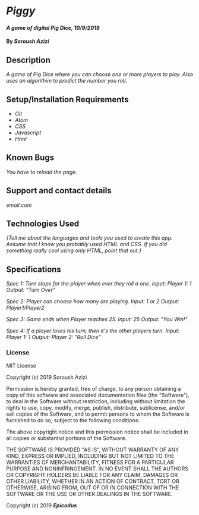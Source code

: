 # _Piggy_

#### _A game of digital Pig Dice, 10/9/2019_

#### By _**Soroush Azizi**_

## Description

_A game of Pig Dice where you can choose one or more players to play. Also uses an algorithim to predict the number you roll._

## Setup/Installation Requirements

* _Git_
* _Atom_
* _CSS_
* _Javascript_
* _Html_

## Known Bugs

_You have to reload the page._

## Support and contact details

_email.com_

## Technologies Used

_{Tell me about the languages and tools you used to create this app. Assume that I know you probably used HTML and CSS. If you did something really cool using only HTML, point that out.}_

## Specifications

_Spec 1: Turn stops for the player when ever they roll a one._
 _Input: Player 1: 1_
 _Output: "Turn Over"_

_Spec 2: Player can choose how many are playing._
  _Input: 1 or 2_
  _Output: Player1/Player2_

_Spec 3: Game ends when Player reaches 25._
  _Input: 25_
  _Output: "You Win!"_

_Spec 4: If a player loses his turn, then it's the other players turn._
  _Input: Player 1: 1_
  _Output: Player 2: "Roll Dice"_

### License

MIT License

Copyright (c) 2019 Soroush Azizi

Permission is hereby granted, free of charge, to any person obtaining a copy
of this software and associated documentation files (the "Software"), to deal
in the Software without restriction, including without limitation the rights
to use, copy, modify, merge, publish, distribute, sublicense, and/or sell
copies of the Software, and to permit persons to whom the Software is
furnished to do so, subject to the following conditions:

The above copyright notice and this permission notice shall be included in all
copies or substantial portions of the Software.

THE SOFTWARE IS PROVIDED "AS IS", WITHOUT WARRANTY OF ANY KIND, EXPRESS OR
IMPLIED, INCLUDING BUT NOT LIMITED TO THE WARRANTIES OF MERCHANTABILITY,
FITNESS FOR A PARTICULAR PURPOSE AND NONINFRINGEMENT. IN NO EVENT SHALL THE
AUTHORS OR COPYRIGHT HOLDERS BE LIABLE FOR ANY CLAIM, DAMAGES OR OTHER
LIABILITY, WHETHER IN AN ACTION OF CONTRACT, TORT OR OTHERWISE, ARISING FROM,
OUT OF OR IN CONNECTION WITH THE SOFTWARE OR THE USE OR OTHER DEALINGS IN THE
SOFTWARE.

Copyright (c) 2019 **_Epicodus_**
